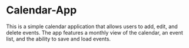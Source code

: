 # Calendar-App
This is a simple calendar application that allows users to add, edit, and delete events. The app features a monthly view of the calendar, an event list, and the ability to save and load events.
